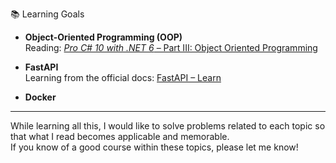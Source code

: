 📚 Learning Goals

- **Object-Oriented Programming (OOP)**  
  Reading: [*Pro C# 10 with .NET 6* – Part III: Object Oriented Programming](https://dl.ebooksworld.ir/books/Pro.CSharp.10.with.NET.6.Andrew.Troelsen.Phil.Japikse.Apress.9781484278680.EBooksWorld.ir.pdf)

- **FastAPI**  
  Learning from the official docs: [FastAPI – Learn](https://fastapi.tiangolo.com/learn/)

- **Docker**  

---

While learning all this, I would like to solve problems related to each topic so that what I read becomes applicable and memorable.  
If you know of a good course within these topics, please let me know!
